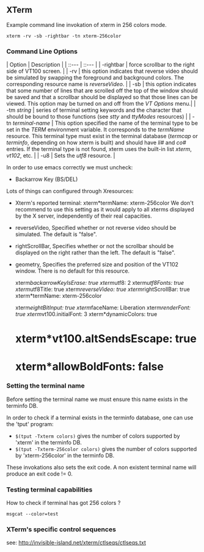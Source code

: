 ## XTerm

Example command line invokation of xterm in 256 colors mode.

    xterm -rv -sb -rightbar -tn xterm-256color

### Command Line Options

| Option | Description                                           |
| ::---  | ::---                                                 |
| -rightbar | force scrollbar to the right side of VT100 screen. |
| -rv       | this option indicates that reverse video should be simulated by swapping the foreground and background colors. The corresponding resource name is _reverseVideo_. |
| -sb       | this option indicates that some number of lines that are scrolled off the top of the window should be saved and that a scrollbar should be displayed so that those lines can be viewed. This option may be turned on and off from the _VT Options_ menu.|
| -tm _string_ | series of terminal setting keywords and the character that should be bound to those functions (see _stty_ and _ttyModes_ resources) |
| -tn _terminal-name_ | This option specified the name of the terminal type to be set in the *TERM* environment variable. It corresponds to the _termName_ resource. This terminal type must exist in the terminal database (_termcap_ or _terminfo_, depending on how xterm is built) and should have _li#_ and _co#_ entries. If the terminal type is not found, xterm uses the built-in list _xterm_, _vt102_, etc. |
| -u8       | Sets the _utf8_ resource. |

In order to use emacs correctly we must uncheck:
- Backarrow Key (BS/DEL)

Lots of things can configured through Xresources:

- Xterm's reported terminal: xterm*termName: xterm-256color  We don't
  recommend to use this setting as it would apply to all xterms displayed by
  the X server, independently of their real capacities.
- reverseVideo, Specified whether or not reverse video should be simulated.
  The default is "false".
- rightScrollBar, Specifies whether or not the scrollbar should be displayed on
  the right rather than the left. The default is "false".
- geometry, Specifies the preferred size and position of the VT102 window.
  There is no default for this resource.

    xterm*backarrowKeyIsErase: true
    xterm*utf8: 2
    xterm*utf8Fonts: true
    xterm*utf8Title: true
    xterm*reverseVideo: true
    xterm*rightScrollBar: true
    xterm*termName: xterm-256color
    
    xterm*eightBitInput: true
    xterm*faceName: Liberation
    xterm*renderFont: true
    xterm*vt100.initialFont: 3
    xterm*dynamicColors: true
    
    # xterm*vt100.altSendsEscape: true
    # xterm*allowBoldFonts: false


### Setting the terminal name

Before setting the terminal name we must ensure this name exists in the
terminfo DB.

In order to check if a terminal exists in the terminfo database, one can use
the 'tput' program:

- `$(tput -Txterm colors)` gives the number of colors supported by 'xterm' in the
  terminfo DB.
- `$(tput -Txterm-256color colors)` gives the number of colors supported by
  'xterm-256color' in the terminfo DB.

These invokations also sets the exit code. A non existent terminal name will
produce an exit code != 0.

### Testing terminal capabilities

How to check if terminal has got 256 colors ?

    msgcat --color=test


### XTerm's specific control sequences

see: http://invisible-island.net/xterm/ctlseqs/ctlseqs.txt


